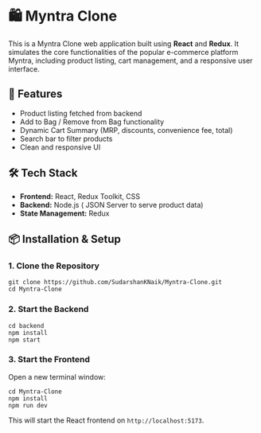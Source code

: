 


# 🛍️ Myntra Clone

This is a Myntra Clone web application built using **React** and **Redux**. It simulates the core functionalities of the popular e-commerce platform Myntra, including product listing, cart management, and a responsive user interface.

## 🚀 Features

- Product listing fetched from backend
- Add to Bag / Remove from Bag functionality
- Dynamic Cart Summary (MRP, discounts, convenience fee, total)
- Search bar to filter products
- Clean and responsive UI

## 🛠️ Tech Stack

- **Frontend:** React, Redux Toolkit, CSS
- **Backend:** Node.js ( JSON Server to serve product data)
- **State Management:** Redux

## 📦 Installation & Setup

### 1. Clone the Repository

```
git clone https://github.com/SudarshanKNaik/Myntra-Clone.git
cd Myntra-Clone
```

### 2. Start the Backend

```
cd backend
npm install
npm start
```

### 3. Start the Frontend

Open a new terminal window:

```
cd Myntra-Clone
npm install
npm run dev
```

This will start the React frontend on `http://localhost:5173`.




